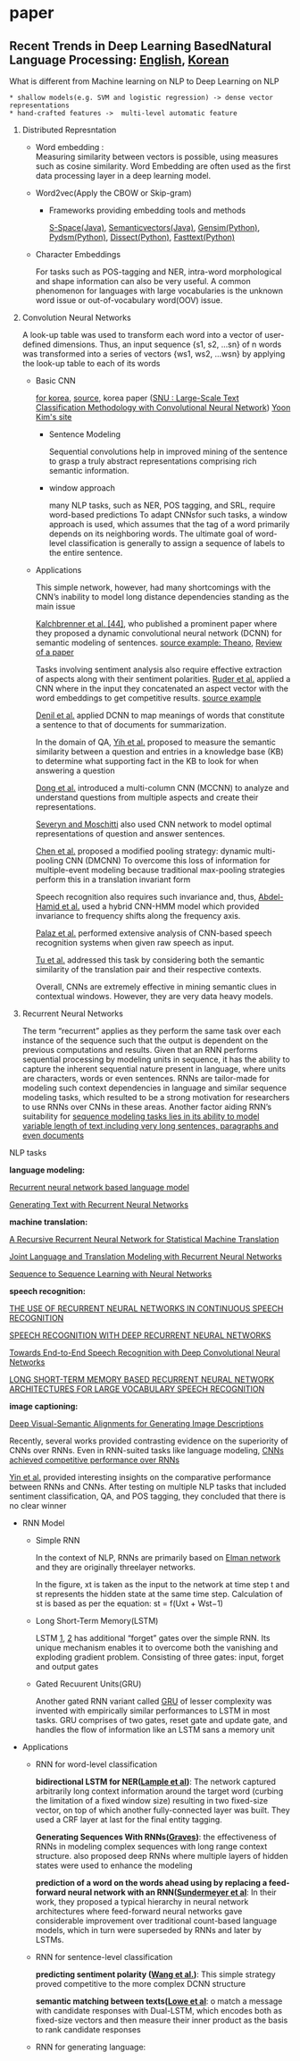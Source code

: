 # paper

## Recent Trends in Deep Learning BasedNatural Language Processing: [English](https://arxiv.org/pdf/1708.02709.pdf), [Korean](https://ratsgo.github.io/natural%20language%20processing/2017/08/16/deepNLP/)

What is different from Machine learning on NLP to Deep Learning on NLP

    * shallow models(e.g. SVM and logistic regression) -> dense vector representations
    * hand-crafted features ->  multi-level automatic feature


1. Distributed Represntation
    * Word embedding :  
        Measuring similarity between vectors is possible, using measures such as cosine similarity. 
        Word Embedding are often used as the first data processing layer in a deep learning model.
    * Word2vec(Apply the CBOW or Skip-gram)
        
        * Frameworks providing embedding tools and methods
        
          [S-Space(Java)](https://github.com/fozziethebeat/S-Space), 
          [Semanticvectors(Java)](https://github.com/semanticvectors/), 
          [Gensim(Python)](https://radimrehurek.com/gensim/), 
          [Pydsm(Python)](https://github.com/jimmycallin/pydsm/), 
          [Dissect(Python)](http://clic.cimec.unitn.it/composes/toolkit/), 
          [Fasttext(Python)](https://fasttext.cc/)
          
    * Character Embeddings
         
        For tasks such as POS-tagging and NER, intra-word morphological and shape information can also be very useful. A common phenomenon for languages with large vocabularies is the unknown word issue or out-of-vocabulary word(OOV)
issue.

2. Convolution Neural Networks


   A look-up table was used to transform each word into a vector of user-defined dimensions. Thus, an input sequence {s1, s2, ...sn} of n words was transformed into a series of vectors {ws1, ws2, ...wsn} by applying the look-up table to each of its words
 
   * Basic CNN
   
       [for korea](http://docs.likejazz.com/cnn-text-classification-tf/), [source](https://github.com/likejazz/cnn-text-classification-tf), korea paper ([SNU : Large-Scale Text Classification Methodology
with Convolutional Neural Network](https://bi.snu.ac.kr/Publications/Conferences/Domestic/KIISE2015W_JoHY.pdf))
       [Yoon Kim's site](http://www.people.fas.harvard.edu/~yoonkim/)
       
      
      * Sentence Modeling
      
         Sequential convolutions help in improved mining of the sentence to grasp a truly abstract representations comprising rich semantic information. 

      * window approach
         
         many NLP tasks, such as NER, POS tagging, and SRL, require word-based predictions
         To adapt CNNsfor such tasks, a window approach is used, which assumes that the tag of a word primarily depends on its neighboring words.
         The ultimate goal of word-level classification is generally to assign a sequence of labels to the entire sentence. 


   * Applications
   
      This simple network, however, had many shortcomings with the CNN’s inability to model long distance dependencies standing as the main issue
      
      [Kalchbrenner et al. [44]](http://www.aclweb.org/anthology/P14-1062), who published a prominent paper where they proposed a dynamic convolutional neural network (DCNN) for semantic modeling of sentences.
      [source example: Theano](https://github.com/FredericGodin/DynamicCNN), [Review of a paper](https://github.com/YBIGTA/DeepNLP-Study/wiki/Review-of-a-paper-:-A-Convolutional-Neural-Network-for-Modeling-Sentences)
      
      Tasks involving sentiment analysis also require effective extraction of aspects along with their sentiment polarities. [Ruder et al.](http://www.aclweb.org/anthology/S16-1053) applied a CNN where in the input they concatenated an aspect vector with the word embeddings to get competitive results. [source example](https://github.com/hurshprasad/ABSA)
      
      [Denil et al.](https://arxiv.org/pdf/1406.3830.pdf) applied DCNN to map meanings of words that constitute a sentence to that of documents for summarization.
      
      In the domain of QA, [Yih et al.]((http://www.iro.umontreal.ca/~lisa/pointeurs/ir0895-he-2.pdf)) proposed to measure the semantic similarity between a question and entries in a knowledge base (KB) to determine what supporting fact in the KB to look for when answering a question
      
      [Dong et al.](http://www.aclweb.org/anthology/P15-1026) introduced a multi-column CNN (MCCNN) to analyze and understand questions from multiple aspects and create their representations.
      
      [Severyn and Moschitti](https://arxiv.org/pdf/1604.01178.pdf) also used CNN network to model optimal representations of question and answer sentences.
      
      [Chen et al.](https://pdfs.semanticscholar.org/ca70/480f908ec60438e91a914c1075b9954e7834.pdf) proposed a modified pooling strategy: dynamic multi-pooling CNN (DMCNN) To overcome this loss of information for multiple-event modeling because traditional max-pooling strategies perform this in a translation invariant form
      
      Speech recognition also requires such invariance and, thus, [Abdel-Hamid et al.](https://www.microsoft.com/en-us/research/wp-content/uploads/2016/02/CNN_ASLPTrans2-14.pdf?ranMID=24542&ranEAID=je6NUbpObpQ&ranSiteID=je6NUbpObpQ-I48RjjENmS.uCPbhVqwKhw&epi=je6NUbpObpQ-I48RjjENmS.uCPbhVqwKhw&irgwc=1&OCID=AID681541_aff_7593_1243925&tduid=(ir_d32d3c05N7d3d1b2f5d8a9996762b938b)(7593)(1243925)(je6NUbpObpQ-I48RjjENmS.uCPbhVqwKhw)()&irclickid=d32d3c05N7d3d1b2f5d8a9996762b938b) used a hybrid CNN-HMM model which provided invariance to frequency shifts along the frequency axis.
      
      [Palaz et al.](https://ronan.collobert.com/pub/matos/2015_cnnspeech_interspeech.pdf) performed extensive analysis of CNN-based speech recognition systems when given raw speech as input.
      
       [Tu et al.](http://www.aclweb.org/anthology/P15-2088) addressed this task by considering both the semantic similarity of the translation pair and their respective contexts.
       
       Overall, CNNs are extremely effective in mining semantic clues in contextual windows. However, they are very data heavy
models. 


3. Recurrent Neural Networks
   
   The term “recurrent” applies as they perform the same task over each instance of the sequence such that the output is dependent on the previous computations and results. Given that an RNN performs sequential processing by modeling units in sequence, it has the ability to capture the inherent sequential nature present in language, where units are characters, words or even sentences. RNNs are tailor-made for modeling such context dependencies in language and similar sequence modeling tasks, which resulted to be a strong motivation for researchers to use RNNs over CNNs in these areas. Another factor aiding RNN’s suitability for [sequence modeling tasks lies in its ability to model variable length of text,including very long sentences, paragraphs and even documents](http://aclweb.org/anthology/D15-1167)
   
NLP tasks 
   
   **language modeling:** 
   
   [Recurrent neural network based language model](http://www.fit.vutbr.cz/research/groups/speech/publi/2010/mikolov_interspeech2010_IS100722.pdf)
   
   [Generating Text with Recurrent Neural Networks](http://www.cs.utoronto.ca/~ilya/pubs/2011/LANG-RNN.pdf)
   
   **machine translation:**
   
   [A Recursive Recurrent Neural Network for Statistical Machine Translation](http://www.aclweb.org/anthology/P14-1140.pdf)
   
   [Joint Language and Translation Modeling with Recurrent Neural Networks](https://www.microsoft.com/en-us/research/wp-content/uploads/2016/02/EMNLP2013RNNMT.pdf)
   
   [Sequence to Sequence Learning with Neural Networks](https://papers.nips.cc/paper/5346-sequence-to-sequence-learning-with-neural-networks.pdf)
         
   **speech recognition:** 
   
   [THE USE OF RECURRENT NEURAL NETWORKS IN CONTINUOUS SPEECH RECOGNITION](http://www.cstr.ed.ac.uk/downloads/publications/1996/rnn4csr96.pdf)
   
   [SPEECH RECOGNITION WITH DEEP RECURRENT NEURAL NETWORKS](https://arxiv.org/pdf/1303.5778.pdf) 
   
   [Towards End-to-End Speech Recognition with Deep Convolutional Neural Networks](https://arxiv.org/pdf/1701.02720.pdf)
   
   [LONG SHORT-TERM MEMORY BASED RECURRENT NEURAL NETWORK ARCHITECTURES FOR LARGE VOCABULARY SPEECH RECOGNITION](https://arxiv.org/pdf/1402.1128.pdf)
   
   **image captioning:** 
   
   [Deep Visual-Semantic Alignments for Generating Image Descriptions](https://cs.stanford.edu/people/karpathy/cvpr2015.pdf)
               
   
   Recently, several works provided contrasting evidence on the superiority of CNNs over RNNs. Even in RNN-suited tasks like language modeling, [CNNs achieved competitive performance over RNNs](https://arxiv.org/pdf/1612.08083.pdf)
   
   [Yin et al.](https://arxiv.org/pdf/1702.01923.pdf) provided interesting insights on the comparative performance between RNNs and CNNs. After testing on multiple NLP tasks that included sentiment classification, QA, and POS tagging, they concluded that there is no clear winner
   
   * RNN Model
   
      * Simple RNN
         
         In the context of NLP, RNNs are primarily based on [Elman network](http://psych.colorado.edu/~kimlab/Elman1990.pdf) and they are originally threelayer networks.
         
         In the figure, xt is taken as the input to the network at time step t and st represents the hidden state at the same time step. Calculation of st is based as per the equation: st = f(Uxt + Wst−1) 
         
      * Long Short-Term Memory(LSTM)
      
         LSTM [1](http://www.bioinf.jku.at/publications/older/2604.pdf), [2](https://pdfs.semanticscholar.org/1154/0131eae85b2e11d53df7f1360eeb6476e7f4.pdf) has additional “forget” gates over the simple RNN. Its unique mechanism enables it to overcome both the vanishing and exploding gradient problem. Consisting of three gates: input, forget and output gates
         
      * Gated Recuurent Units(GRU)
      
         Another gated RNN variant called [GRU](https://arxiv.org/pdf/1406.1078.pdf) of lesser complexity was invented with empirically similar performances to LSTM in most tasks. GRU comprises of two gates, reset gate and update gate, and handles the flow of information like an LSTM sans a memory unit


   * Applications
   
      * RNN for word-level classification
         
         **bidirectional LSTM for NER([Lample et al](https://arxiv.org/pdf/1603.01360.pdf))**: The network captured arbitrarily long context information around the target word (curbing the limitation of a fixed window size) resulting in two fixed-size vector, on top of which another fully-connected layer was built. They used a CRF layer at last for the final entity tagging.
         
         **Generating Sequences With RNNs([Graves](https://arxiv.org/pdf/1308.0850.pdf))**: the effectiveness of RNNs in modeling complex sequences with long range context structure. also proposed deep RNNs where multiple layers of hidden states were used to enhance the modeling
         
         **prediction of a word on the words ahead using by replacing a feed-forward neural network with an RNN([Sundermeyer et al](https://www.lsv.uni-saarland.de/fileadmin/teaching/seminars/ASR-2015/DL-Seminar/From_Feedforward_to_Recurrent_LSTM_Neural_Networks_for_Language_Modeling.pdf)**: In their work, they proposed a typical hierarchy in neural network architectures where feed-forward neural networks gave considerable improvement over traditional count-based language models, which in turn were superseded by RNNs and later by LSTMs. 
         
      * RNN for sentence-level classification
      
         **predicting sentiment polarity ([Wang et al.](http://www.aclweb.org/anthology/P15-1130))**: This simple strategy proved competitive to the more complex DCNN structure
         
         **semantic matching between texts([Lowe et al](https://arxiv.org/pdf/1506.08909.pdf)**: o match a message with candidate responses with Dual-LSTM, which encodes both as fixed-size vectors and then measure their inner product as the basis to rank candidate responses
         
      * RNN for generating language: 
      
         

      
      
      
      
      
       

      
      
